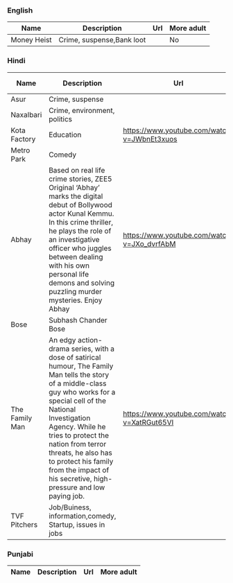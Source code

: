 ### English
Name | Description | Url | More adult|
--- | --- | --- |---|
Money Heist | Crime, suspense,Bank loot | |No |

### Hindi
Name | Description | Url | More adult|
--- | --- | --- |---|
Asur | Crime, suspense | |No |
Naxalbari | Crime, environment, politics || No |
Kota Factory|Education|https://www.youtube.com/watch?v=JWbnEt3xuos||No|
| Metro Park| Comedy||Family|
|Abhay|Based on real life crime stories, ZEE5 Original ‘Abhay’ marks the digital debut of Bollywood actor Kunal Kemmu. In this crime thriller, he plays the role of an investigative officer who juggles between dealing with his own personal life demons and solving puzzling murder mysteries. Enjoy Abhay |https://www.youtube.com/watch?v=JXo_dvrfAbM|Yes|
|Bose|Subhash Chander Bose||Family|
|The Family Man|An edgy action-drama series, with a dose of satirical humour, The Family Man tells the story of a middle-class guy who works for a special cell of the National Investigation Agency. While he tries to protect the nation from terror threats, he also has to protect his family from the impact of his secretive, high-pressure and low paying job.|https://www.youtube.com/watch?v=XatRGut65VI|Bad words one adult scene|
|TVF Pitchers|Job/Buiness, information,comedy, Startup, issues in jobs||Family|


### Punjabi
Name | Description | Url | More adult|
--- | --- | --- |---|

